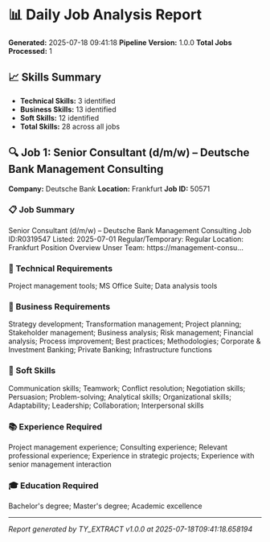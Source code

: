 # 📊 Daily Job Analysis Report

**Generated:** 2025-07-18 09:41:18
**Pipeline Version:** 1.0.0
**Total Jobs Processed:** 1

## 📈 Skills Summary

- **Technical Skills:** 3 identified
- **Business Skills:** 13 identified
- **Soft Skills:** 12 identified
- **Total Skills:** 28 across all jobs

## 🔍 Job 1: Senior Consultant (d/m/w) – Deutsche Bank Management Consulting

**Company:** Deutsche Bank
**Location:** Frankfurt
**Job ID:** 50571

### 📋 Job Summary
Senior Consultant (d/m/w) – Deutsche Bank Management Consulting Job ID:R0319547 Listed: 2025-07-01 Regular/Temporary: Regular Location: Frankfurt Position Overview Unser Team: https://management-consu...

### 🔧 Technical Requirements
Project management tools; MS Office Suite; Data analysis tools

### 💼 Business Requirements
Strategy development; Transformation management; Project planning; Stakeholder management; Business analysis; Risk management; Financial analysis; Process improvement; Best practices; Methodologies; Corporate & Investment Banking; Private Banking; Infrastructure functions

### 🤝 Soft Skills
Communication skills; Teamwork; Conflict resolution; Negotiation skills; Persuasion; Problem-solving; Analytical skills; Organizational skills; Adaptability; Leadership; Collaboration; Interpersonal skills

### 📚 Experience Required
Project management experience; Consulting experience; Relevant professional experience; Experience in strategic projects; Experience with senior management interaction

### 🎓 Education Required
Bachelor's degree; Master's degree; Academic excellence

---

*Report generated by TY_EXTRACT v1.0.0 at 2025-07-18T09:41:18.658194*
